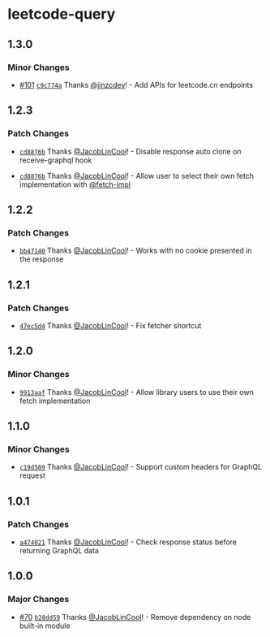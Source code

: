 # leetcode-query

## 1.3.0

### Minor Changes

- [#101](https://github.com/JacobLinCool/LeetCode-Query/pull/101) [`c9c774a`](https://github.com/JacobLinCool/LeetCode-Query/commit/c9c774a451d4b3d8421918cd74ae6116f28afec7) Thanks [@jinzcdev](https://github.com/jinzcdev)! - Add APIs for leetcode.cn endpoints

## 1.2.3

### Patch Changes

- [`cd8876b`](https://github.com/JacobLinCool/LeetCode-Query/commit/cd8876b0036ce36b7da8cf436b128e016b3ad0b4) Thanks [@JacobLinCool](https://github.com/JacobLinCool)! - Disable response auto clone on receive-graphql hook

- [`cd8876b`](https://github.com/JacobLinCool/LeetCode-Query/commit/cd8876b0036ce36b7da8cf436b128e016b3ad0b4) Thanks [@JacobLinCool](https://github.com/JacobLinCool)! - Allow user to select their own fetch implementation with [@fetch-impl](https://github.com/JacobLinCool/fetch-impl)

## 1.2.2

### Patch Changes

- [`bb47140`](https://github.com/JacobLinCool/LeetCode-Query/commit/bb47140ace98ba58da53e853d311fc8ab3f5b42c) Thanks [@JacobLinCool](https://github.com/JacobLinCool)! - Works with no cookie presented in the response

## 1.2.1

### Patch Changes

- [`47ec5d4`](https://github.com/JacobLinCool/LeetCode-Query/commit/47ec5d425daafa15032ddb12b343dffc89fae0c2) Thanks [@JacobLinCool](https://github.com/JacobLinCool)! - Fix fetcher shortcut

## 1.2.0

### Minor Changes

- [`9913aaf`](https://github.com/JacobLinCool/LeetCode-Query/commit/9913aafb01d74ce1b75e2406a6293fbb9014f835) Thanks [@JacobLinCool](https://github.com/JacobLinCool)! - Allow library users to use their own fetch implementation

## 1.1.0

### Minor Changes

- [`c19d509`](https://github.com/JacobLinCool/LeetCode-Query/commit/c19d509bf33be7f26596aae855b9b4998fc2655f) Thanks [@JacobLinCool](https://github.com/JacobLinCool)! - Support custom headers for GraphQL request

## 1.0.1

### Patch Changes

- [`a474021`](https://github.com/JacobLinCool/LeetCode-Query/commit/a474021dfc74aaf9352b98709d23a6ceb933cd63) Thanks [@JacobLinCool](https://github.com/JacobLinCool)! - Check response status before returning GraphQL data

## 1.0.0

### Major Changes

- [#70](https://github.com/JacobLinCool/LeetCode-Query/pull/70) [`b28dd59`](https://github.com/JacobLinCool/LeetCode-Query/commit/b28dd595448835efd7286a3098b57e05f80cb856) Thanks [@JacobLinCool](https://github.com/JacobLinCool)! - Remove dependency on node built-in module
